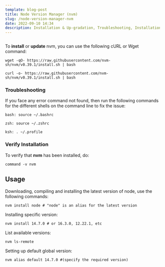 ```yaml
---
template: blog-post
title: Node Version Manager (nvm)
slug: /node-version-manager-nvm
date: 2022-09-10 14:34
description: Installation & Up-gradation, Troubleshooting, Installation Verification, Usage
---
```



```nginx

```

To **install** or **update** nvm, you can use the following cURL or Wget command:

```nginx
wget -qO- https://raw.githubusercontent.com/nvm-sh/nvm/v0.39.1/install.sh | bash
```

```nginx
curl -o- https://raw.githubusercontent.com/nvm-sh/nvm/v0.39.1/install.sh | bash
```

### Troubleshooting

If you face any error command not found, then run the following commands for the different shells on the command line to fix the issue:

```nginx
bash: source ~/.bashrc

zsh: source ~/.zshrc

ksh: . ~/.profile
```

### Verify Installation

To verify that **nvm** has been installed, do:

```nginx
command -v nvm
```

## Usage

Downloading, compiling and installing the latest version of node, use the following commands:

```nginx
nvm install node # "node" is an alias for the latest version
```

Installing specific version:

```nginx
nvm install 14.7.0 # or 16.3.0, 12.22.1, etc
```

List available versions:

```nginx
nvm ls-remote
```

Setting up default global version:

```nginx
nvm alias default 14.7.0 #(specify the required version)
```